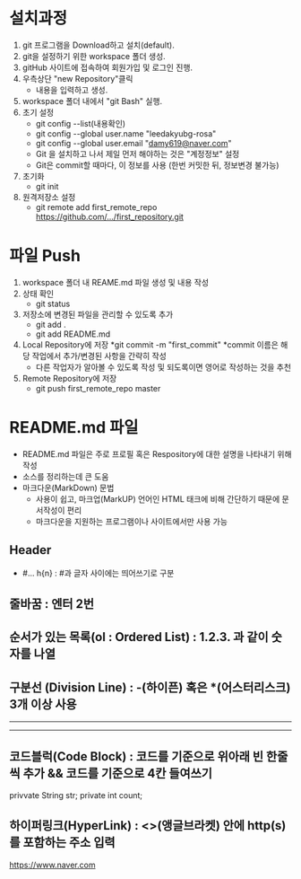 # 설치과정 
1. git 프로그램을 Download하고 설치(default). 
2. git을 설정하기 위한 workspace 폴더 생성.
3. gitHub 사이트에 접속하여 회원가입 및 로그인 진행.
4. 우측상단 "new Repository"클릭
    - 내용을 입력하고 생성. 
5. workspace 폴더 내에서 "git Bash" 실행.
6. 초기 설정 
   * git config --list(내용확인)
   * git config --global user.name "leedakyubg-rosa"
   * git config --global user.email "damy619@naver.com"
   * Git 을 설치하고 나서 제일 먼저 해야하는 것은 "계정정보" 설정
   * Git은 commit할 때마다, 이 정보를 사용 
      (한번 커밋한 뒤, 정보변경 불가능)
7. 초기화 
   * git init
8. 원격저장소 설정 
   * git remote add first_remote_repo https://github.com/.../first_repository.git

# 파일 Push
1. workspace 폴더 내 REAME.md 파일 생성 및 내용 작성
2. 상태 확인 
   * git status 
3. 저장소에 변경된 파일을 관리할 수 있도록 추가 
   * git add .
   * git add README.md
4. Local Repository에 저장 
   *git commit -m "first_commit"
   *commit 이름은 해당 작업에서 추가/변경된 사항을 간략히 작성 
   * 다른 작업자가 알아볼 수 있도록 작성 및 되도록이면 영어로 작성하는 것을 추천 
5. Remote Repository에 저장 
   * git push first_remote_repo master

# README.md 파일 
* README.md 파일은 주로 프로필 혹은 Respository에 대한 설명을 나타내기 위해 작성 
* 소스를 정리하는데 큰 도움 
* 마크다운(MarkDown) 문법 
   - 사용이 쉽고, 마크업(MarkUP) 언어인 HTML 태크에 비해 간단하기 때문에 문서작성이 편리 
   - 마크다운을 지원하는 프로그램이나 사이트에서만 사용 가능 
## Header 
* #... h{n} : #과 글자 사이에는 띄어쓰기로 구분 
## 줄바꿈 : 엔터 2번 

## 순서가 있는 목록(ol : Ordered List) : 1.2.3. 과 같이 숫자를 나열 

## 구분선 (Division Line) : -(하이픈) 혹은 *(어스터리스크) 3개 이상 사용 
***
---

## 코드블럭(Code Block) : 코드를 기준으로 위아래 빈 한줄씩 추가 && 코드를 기준으로 4칸 들여쓰기 

   privvate String str;
   private int count;

## 하이퍼링크(HyperLink) : <>(앵글브라켓) 안에 http(s)를 포함하는 주소 입력 
 <https://www.naver.com>